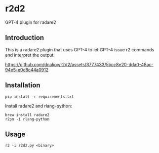 # r2d2
GPT-4 plugin for radare2

## Introduction
This is a radare2 plugin that uses GPT-4 to let GPT-4 issue r2 commands and interpret the output.


https://github.com/dnakov/r2d2/assets/3777433/5bcc8e20-dda0-48ac-94e5-e0c8c44a0912


## Installation
`pip install -r requirements.txt`

Install radare2 and rlang-python:
```
brew install radare2
r2pm -i rlang-python
```

## Usage
```
r2 -i r2d2.py <binary>
```

